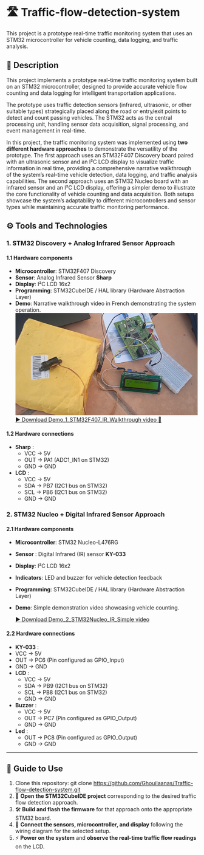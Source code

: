 # 🛣️ Traffic-flow-detection-system
This project is a prototype real-time traffic monitoring system that uses an STM32 microcontroller for vehicle counting, data logging, and traffic analysis.


## 📄 Description
This project implements a prototype real-time traffic monitoring system built on an STM32 microcontroller, designed to provide accurate vehicle flow counting and data logging for intelligent transportation applications.

The prototype uses traffic detection sensors (infrared, ultrasonic, or other suitable types) strategically placed along the road or entry/exit points to detect and count passing vehicles. The STM32 acts as the central processing unit, handling sensor data acquisition, signal processing, and event management in real-time.

In this project, the traffic monitoring system was implemented using **two different hardware approaches** to demonstrate the versatility of the prototype. The first approach uses an STM32F407 Discovery board paired with an ultrasonic sensor and an I²C LCD display to visualize traffic information in real time, providing a comprehensive narrative walkthrough of the system’s real-time vehicle detection, data logging, and traffic analysis capabilities. The second approach uses an STM32 Nucleo board with an infrared sensor and an I²C LCD display, offering a simpler demo to illustrate the core functionality of vehicle counting and data acquisition. Both setups showcase the system’s adaptability to different microcontrollers and sensor types while maintaining accurate traffic monitoring performance.

## ⚙️ Tools and Technologies

### 1. STM32 Discovery + Analog Infrared Sensor Approach 
#### 1.1 Hardware components
- **Microcontroller**: STM32F407 Discovery
- **Sensor**: Analog Infrared Sensor **Sharp**
- **Display**: I²C LCD 16x2
- **Programming**: STM32CubeIDE / HAL library (Hardware Abstraction Layer)
- **Demo**: Narrative walkthrough video in French demonstrating the system operation.
  ![Demo1](Demo_1_image.png)
  [▶️ Download Demo_1_STM32F407_IR_Walkthrough video 🎤](Demo_1_STM32F407_IR_Walkthrough.mp4)
#### 1.2 Hardware connections
- **Sharp** : 
  - VCC → 5V
  - OUT → PA1 (ADC1_IN1 on STM32)
  - GND → GND
- **LCD** :
  - VCC → 5V
  - SDA → PB7 (I2C1 bus on STM32)
  - SCL → PB6 (I2C1 bus on STM32)
  - GND → GND
### 2. STM32 Nucleo + Digital Infrared Sensor Approach
#### 2.1 Hardware components
- **Microcontroller**: STM32 Nucleo-L476RG
- **Sensor** :  Digital Infrared (IR) sensor **KY-033**
- **Display**: I²C LCD 16x2
- **Indicators**: LED and buzzer for vehicle detection feedback
- **Programming**: STM32CubeIDE / HAL library (Hardware Abstraction Layer)
- **Demo**: Simple demonstration video showcasing vehicle counting.

  [▶️ Download Demo_2_STM32Nucleo_IR_Simple video](Demo_2_STM32Nucleo_IR_Simple.mp4)
 #### 2.2 Hardware connections
 - **KY-033** : 
  - VCC → 5V
  - OUT → PC6 (Pin configured as GPIO_Input)
  - GND → GND
- **LCD** :
  - VCC → 5V
  - SDA → PB9 (I2C1 bus on STM32)
  - SCL → PB8 (I2C1 bus on STM32)
  - GND → GND
- **Buzzer** : 
  - VCC → 5V
  - OUT → PC7 (Pin configured as GPIO_Output)
  - GND → GND
- **Led** :
  - OUT → PC8 (Pin configured as GPIO_Output)
  - GND → GND
---
## 📖 Guide to Use
1. Clone this repository:
git clone https://github.com/Ghouilaanas/Traffic-flow-detection-system.git
2. 📂 **Open the STM32CubeIDE project** corresponding to the desired traffic flow detection approach.
3. 🛠️ **Build and flash the firmware** for that approach onto the appropriate STM32 board.
4. 🔌 **Connect the sensors, microcontroller, and display** following the wiring diagram for the selected setup.
5. ⚡ **Power on the system** and **observe the real-time traffic flow readings** on the LCD.
